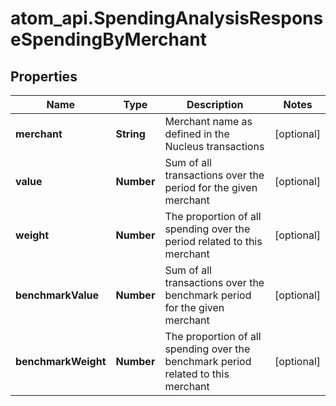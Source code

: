 # atom_api.SpendingAnalysisResponseSpendingByMerchant

## Properties
Name | Type | Description | Notes
------------ | ------------- | ------------- | -------------
**merchant** | **String** | Merchant name as defined in the Nucleus transactions | [optional] 
**value** | **Number** | Sum of all transactions over the period for the given merchant | [optional] 
**weight** | **Number** | The proportion of all spending over the period related to this merchant | [optional] 
**benchmarkValue** | **Number** | Sum of all transactions over the benchmark period for the given merchant | [optional] 
**benchmarkWeight** | **Number** | The proportion of all spending over the benchmark period related to this merchant | [optional] 


